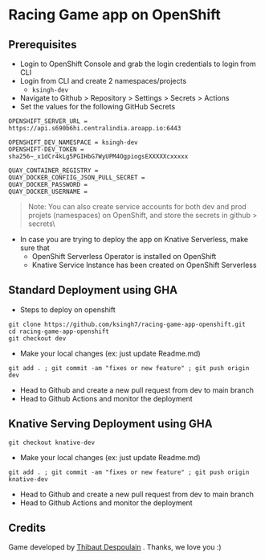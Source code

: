 Racing Game app on OpenShift
========================

## Prerequisites

- Login to OpenShift Console and grab the login credentials to login from CLI
- Login from CLI and create 2 namespaces/projects
  - `ksingh-dev`
- Navigate to Github > Repository > Settings > Secrets > Actions
- Set the values for the following GitHub Secrets
```
OPENSHIFT_SERVER_URL = https://api.s690b6hi.centralindia.aroapp.io:6443

OPENSHIFT_DEV_NAMESPACE = ksingh-dev
OPENSHIFT-DEV_TOKEN = sha256~_x1dCr4kLg5PGIHbG7WyUPM4OgpiogsEXXXXXcxxxxx

QUAY_CONTAINER_REGISTRY =
QUAY_DOCKER_CONFIIG_JSON_PULL_SECRET =
QUAY_DOCKER_PASSWORD =
QUAY_DOCKER_USERNAME =

```

> Note: You can also create service accounts for both dev and prod projets (namespaces) on OpenShift, and store the secrets in github > secrets\

- In case you are trying to deploy the app on Knative Serverless, make sure that
  - OpenShift Serverless Operator is installed on OpenShift
  - Knative Service Instance has been created on OpenShift Serverless

## Standard Deployment using GHA
- Steps to deploy on openshift

```
git clone https://github.com/ksingh7/racing-game-app-openshift.git
cd racing-game-app-openshift
git checkout dev
```
- Make your local changes (ex: just update Readme.md)
```
git add . ; git commit -am "fixes or new feature" ; git push origin dev
```
- Head to Github and create a new pull request from dev to main branch
- Head to Github Actions and monitor the deployment

## Knative Serving Deployment using GHA

```
git checkout knative-dev
```
- Make your local changes (ex: just update Readme.md)
```
git add . ; git commit -am "fixes or new feature" ; git push origin knative-dev
```
- Head to Github and create a new pull request from dev to main branch
- Head to Github Actions and monitor the deployment


## Credits
Game developed by [Thibaut Despoulain](http://bkcore.com) . Thanks, we love you :)
